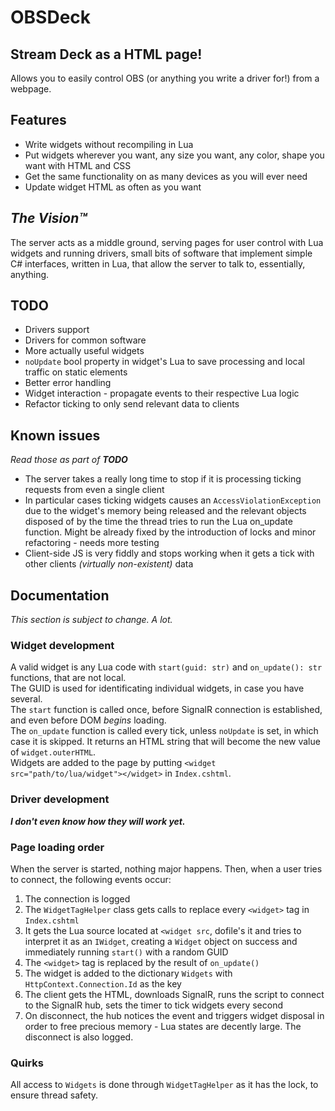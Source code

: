 # OBSDeck
## Stream Deck as a HTML page!
Allows you to easily control OBS (or anything you write a driver for!) from a webpage.

## Features
* Write widgets without recompiling in Lua
* Put widgets wherever you want, any size you want, any color, shape you want with HTML and CSS
* Get the same functionality on as many devices as you will ever need
* Update widget HTML as often as you want

## *The Vision™️*
The server acts as a middle ground, serving pages for user control with Lua widgets and running drivers, small bits of software that implement simple C# interfaces, written in Lua, that allow the server to talk to, essentially, anything.

## TODO
* Drivers support
* Drivers for common software
* More actually useful widgets
* `noUpdate` bool property in widget's Lua to save processing and local traffic on static elements
* Better error handling
* Widget interaction - propagate events to their respective Lua logic
* Refactor ticking to only send relevant data to clients

## Known issues
*Read those as part of **TODO***
* The server takes a really long time to stop if it is processing ticking requests from even a single client
* In particular cases ticking widgets causes an `AccessViolationException` due to the widget's memory being released and the relevant objects disposed of by the time the thread tries to run the Lua on_update function. Might be already fixed by the introduction of locks and minor refactoring - needs more testing
* Client-side JS is very fiddly and stops working when it gets a tick with other clients *(virtually non-existent)* data

## Documentation
*This section is subject to change. A lot.*
### Widget development
A valid widget is any Lua code with `start(guid: str)` and `on_update(): str` functions, that are not local.\
The GUID is used for identificating individual widgets, in case you have several.\
The `start` function is called once, before SignalR connection is established, and even before DOM *begins* loading.\
The `on_update` function is called every tick, unless `noUpdate` is set, in which case it is skipped. It returns an HTML string that will become the new value of `widget.outerHTML`.\
Widgets are added to the page by putting `<widget src="path/to/lua/widget"></widget>` in `Index.cshtml`.

### Driver development
***I don't even know how they will work yet.***

### Page loading order
When the server is started, nothing major happens. Then, when a user tries to connect, the following events occur:
1. The connection is logged
2. The `WidgetTagHelper` class gets calls to replace every `<widget>` tag in `Index.cshtml`
3. It gets the Lua source located at `<widget src`, dofile's it and tries to interpret it as an `IWidget`, creating a `Widget` object on success and immediately running `start()` with a random GUID
5. The `<widget>` tag is replaced by the result of `on_update()`
4. The widget is added to the dictionary `Widgets` with `HttpContext.Connection.Id` as the key
5. The client gets the HTML, downloads SignalR, runs the script to connect to the SignalR hub, sets the timer to tick widgets every second
6. On disconnect, the hub notices the event and triggers widget disposal in order to free precious memory - Lua states are decently large. The disconnect is also logged.

### Quirks
All access to `Widgets` is done through `WidgetTagHelper` as it has the lock, to ensure thread safety.
